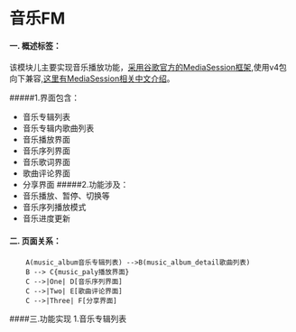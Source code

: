 ﻿# 音乐FM

#### 一. 概述标签：
该模块儿主要实现音乐播放功能，[采用谷歌官方的MediaSession框架](https://developer.android.com/reference/android/support/v4/media/package-summary.html),使用v4包向下兼容,[这里有MediaSession相关中文介绍](http://www.oschina.net/question/2561862_2150611)。

#####1.界面包含：
* 音乐专辑列表
* 音乐专辑内歌曲列表
* 音乐播放界面
* 音乐序列界面
* 音乐歌词界面
* 歌曲评论界面
* 分享界面
#####2.功能涉及：
* 音乐播放、暂停、切换等
* 音乐序列播放模式
* 音乐进度更新
#### 二. 页面关系：
```graphLR
    A(music_album音乐专辑列表) -->B(music_album_detail歌曲列表)
    B --> C{music_paly播放界面}
    C -->|One| D[音乐序列界面]
    C -->|Two| E[歌曲评论界面]
    C -->|Three| F[分享界面]
```

####三.功能实现
1.音乐专辑列表







